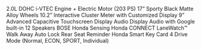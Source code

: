 2.0L DOHC i-VTEC Engine + Electric Motor (203 PS)
17” Sporty Black Matte Alloy Wheels
10.2” Interactive Cluster Meter with Customized Display
9” Advanced Capacitive Touchscreen Display Audio
Display Audio with Google built-in
12 Speakers BOSE
Honda Sensing
Honda CONNECT
LaneWatch™
Walk Away Auto Lock
Rear Seat Reminder
Honda Smart Key Card
4 Drive Mode (Normal, ECON, SPORT, Individual)